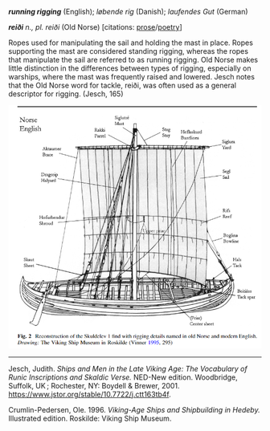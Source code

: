 **_running rigging_** (English); _løbende rig_ (Danish); _laufendes Gut_ (German)

_**reiði** n., pl. reiði_ (Old Norse) [citations: [prose](https://onp.ku.dk/onp/onp.php?o65885)/[poetry](https://lexiconpoeticum.org/m.php?p=lemma&i=69061)]

Ropes used for manipulating the sail and holding the mast in place. Ropes supporting the mast are considered standing rigging, whereas the ropes that manipulate the sail are referred to as running rigging. Old Norse makes little distinction in the differences between types of rigging, especially on warships, where the mast was frequently raised and lowered. Jesch notes that the Old Norse word for tackle, reiði, was often used as a general descriptor for rigging. (Jesch, 165) 
<div align="center">
  
  ![oar from Gokstad ship](../images/Bischoff_Sails.png)  
  

</div>

     

---

  Jesch, Judith. _Ships and Men in the Late Viking Age: The Vocabulary of Runic Inscriptions and Skaldic Verse._ NED-New edition. Woodbridge, Suffolk, UK ; Rochester, NY: 
Boydell & Brewer, 2001. https://www.jstor.org/stable/10.7722/j.ctt163tb4f.


  Crumlin-Pedersen, Ole. 1996. _Viking-Age Ships and Shipbuilding in Hedeby._ Illustrated edition. Roskilde: Viking Ship Museum.


